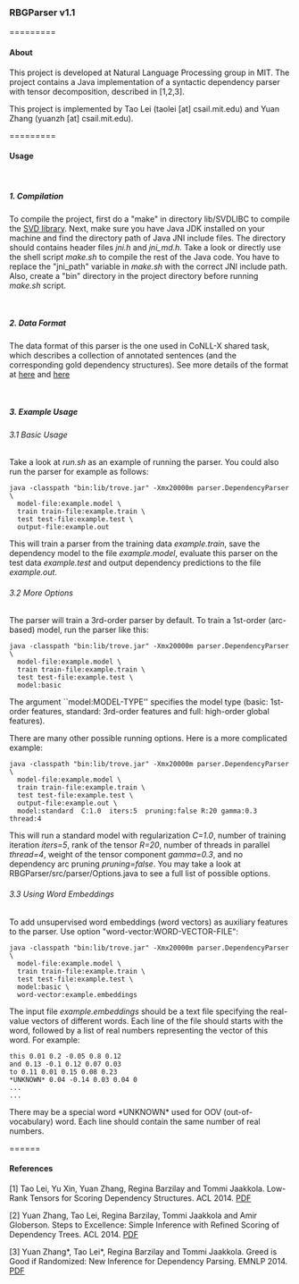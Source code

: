 
### RBGParser v1.1


=========

#### About

This project is developed at Natural Language Processing group in MIT. The project contains a Java implementation of a syntactic dependency parser with tensor decomposition, described in [1,2,3].

This project is implemented by Tao Lei (taolei [at] csail.mit.edu) and Yuan Zhang (yuanzh [at] csail.mit.edu).


=========

#### Usage


<br>

##### 1. Compilation

To compile the project, first do a "make" in directory lib/SVDLIBC to compile the [SVD library](http://tedlab.mit.edu/~dr/SVDLIBC/). Next, make sure you have Java JDK installed on your machine and find the directory path of Java JNI include files. The directory should contains header files *jni.h* and *jni_md.h*. Take a look or directly use the shell script *make.sh* to compile the rest of the Java code. You have to replace the "jni_path" variable in *make.sh* with the correct JNI include path. Also, create a "bin" directory in the project directory before running *make.sh* script. 


<br> 

##### 2. Data Format

The data format of this parser is the one used in CoNLL-X shared task, which describes a collection of annotated sentences (and the corresponding gold dependency structures). See more details of the format at [here](http://nextens.uvt.nl/depparse-wiki/DataFormat) and [here](https://code.google.com/p/clearparser/wiki/DataFormat#CoNLL-X_format_%28conll%29)


<br>

##### 3. Example Usage

###### 3.1 Basic Usage

Take a look at *run.sh* as an example of running the parser. You could also run the parser for example as follows:

```
java -classpath "bin:lib/trove.jar" -Xmx20000m parser.DependencyParser \
  model-file:example.model \
  train train-file:example.train \
  test test-file:example.test \
  output-file:example.out
```

This will train a parser from the training data *example.train*, save the dependency model to the file *example.model*, evaluate this parser on the test data *example.test* and output dependency predictions to the file *example.out*.


###### 3.2 More Options

The parser will train a 3rd-order parser by default. To train a 1st-order (arc-based) model, run the parser like this:
```
java -classpath "bin:lib/trove.jar" -Xmx20000m parser.DependencyParser \
  model-file:example.model \
  train train-file:example.train \
  test test-file:example.test \
  model:basic
```
The argument ``model:MODEL-TYPE'' specifies the model type (basic: 1st-order features, standard: 3rd-order features and full: high-order global features).

There are many other possible running options. Here is a more complicated example:
```
java -classpath "bin:lib/trove.jar" -Xmx20000m parser.DependencyParser \
  model-file:example.model \
  train train-file:example.train \
  test test-file:example.test \
  output-file:example.out \
  model:standard  C:1.0  iters:5  pruning:false R:20 gamma:0.3 thread:4
```
This will run a standard model with regularization *C=1.0*, number of training iteration *iters=5*, rank of the tensor *R=20*, number of threads in parallel *thread=4*, weight of the tensor component *gamma=0.3*, and no dependency arc pruning *pruning=false*. You may take a look at RBGParser/src/parser/Options.java to see a full list of possible options.


###### 3.3 Using Word Embeddings

To add unsupervised word embeddings (word vectors) as auxiliary features to the parser. Use option "word-vector:WORD-VECTOR-FILE":
```
java -classpath "bin:lib/trove.jar" -Xmx20000m parser.DependencyParser \
  model-file:example.model \
  train train-file:example.train \
  test test-file:example.test \
  model:basic \
  word-vector:example.embeddings
```
The input file *example.embeddings* should be a text file specifying the real-value vectors of different words. Each line of the file should starts with the word, followed by a list of real numbers representing the vector of this word. For example:
```
this 0.01 0.2 -0.05 0.8 0.12
and 0.13 -0.1 0.12 0.07 0.03
to 0.11 0.01 0.15 0.08 0.23
*UNKNOWN* 0.04 -0.14 0.03 0.04 0
...
...
```
There may be a special word \*UNKNOWN\* used for OOV (out-of-vocabulary) word. Each line should contain the same number of real numbers. 

======

#### References

[1] Tao Lei, Yu Xin, Yuan Zhang, Regina Barzilay and Tommi Jaakkola. Low-Rank Tensors for Scoring Dependency Structures.  ACL 2014. [PDF](http://people.csail.mit.edu/taolei/papers/acl2014.pdf)

[2] Yuan Zhang, Tao Lei, Regina Barzilay, Tommi Jaakkola and Amir Globerson. Steps to Excellence: Simple Inference with Refined Scoring of Dependency Trees.  ACL 2014. [PDF](http://people.csail.mit.edu/yuanzh/papers/acl2014.pdf)

[3] Yuan Zhang\*, Tao Lei\*, Regina Barzilay and Tommi Jaakkola. Greed is Good if Randomized: New Inference for Dependency Parsing. EMNLP 2014. [PDF](http://people.csail.mit.edu/taolei/papers/emnlp2014.pdf)


